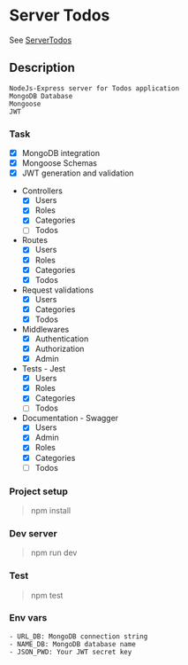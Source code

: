 # Server Todos
See [ServerTodos](https://server-todos.herokuapp.com/api/)

## Description

```
NodeJs-Express server for Todos application
MongoDB Database
Mongoose
JWT
```

### Task

- [x] MongoDB integration
- [x] Mongoose Schemas
- [x] JWT generation and validation
- Controllers
  - [x] Users
  - [x] Roles
  - [x] Categories
  - [ ] Todos
- Routes
  - [x] Users
  - [x] Roles
  - [x] Categories
  - [x] Todos
- Request validations
  - [x] Users
  - [x] Categories
  - [x] Todos
- Middlewares
  - [x] Authentication
  - [x] Authorization
  - [x] Admin
- Tests - Jest
  - [x] Users
  - [x] Roles
  - [x] Categories
  - [ ] Todos
- Documentation - Swagger
  - [x] Users
  - [x] Admin
  - [x] Roles
  - [x] Categories
  - [ ] Todos

### Project setup
> npm install

### Dev server
> npm run dev

### Test
> npm test

### Env vars
```
- URL_DB: MongoDB connection string
- NAME_DB: MongoDB database name
- JSON_PWD: Your JWT secret key
```
